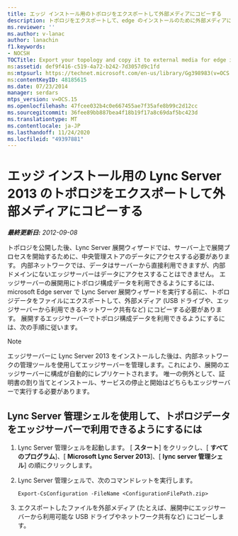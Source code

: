```yaml
---
title: エッジ インストール用のトポロジをエクスポートして外部メディアにコピーする
description: トポロジをエクスポートして、edge のインストールのために外部メディアにコピーします。
ms.reviewer: ''
ms.author: v-lanac
author: lanachin
f1.keywords:
- NOCSH
TOCTitle: Export your topology and copy it to external media for edge installation
ms:assetid: def9f416-c519-4a72-b242-7d3057d9c1fd
ms:mtpsurl: https://technet.microsoft.com/en-us/library/Gg398983(v=OCS.15)
ms:contentKeyID: 48185615
ms.date: 07/23/2014
manager: serdars
mtps_version: v=OCS.15
ms.openlocfilehash: 47fcee032b4c0e667455ae7f35afe8b99c2d12cc
ms.sourcegitcommit: 36fee89bb887bea4f18b19f17a8c69daf5bc423d
ms.translationtype: MT
ms.contentlocale: ja-JP
ms.lasthandoff: 11/24/2020
ms.locfileid: "49397881"
---
```

# <a name="export-your-lync-server-2013-topology-and-copy-it-to-external-media-for-edge-installation"></a>エッジ インストール用の Lync Server 2013 のトポロジをエクスポートして外部メディアにコピーする

<div data-xmlns="http://www.w3.org/1999/xhtml">

<div class="topic" data-xmlns="http://www.w3.org/1999/xhtml" data-msxsl="urn:schemas-microsoft-com:xslt" data-cs="https://msdn.microsoft.com/">

<div data-asp="https://msdn2.microsoft.com/asp">



</div>

<div id="mainSection">

<div id="mainBody">

<span> </span>

_**最終更新日:** 2012-09-08_

トポロジを公開した後、Lync Server 展開ウィザードでは、サーバー上で展開プロセスを開始するために、中央管理ストアのデータにアクセスする必要があります。 内部ネットワークでは、データはサーバーから直接利用できますが、内部ドメインにないエッジサーバーはデータにアクセスすることはできません。 エッジサーバーの展開用にトポロジ構成データを利用できるようにするには、microsoft Edge server で Lync Server 展開ウィザードを実行する前に、トポロジデータをファイルにエクスポートして、外部メディア (USB ドライブや、エッジサーバーから利用できるネットワーク共有など) にコピーする必要があります。 展開するエッジサーバーでトポロジ構成データを利用できるようにするには、次の手順に従います。

<div>


> [!NOTE]
> エッジサーバーに Lync Server 2013 をインストールした後は、内部ネットワークの管理ツールを使用してエッジサーバーを管理します。これにより、展開のエッジサーバーに構成が自動的にレプリケートされます。 唯一の例外として、証明書の割り当てとインストール、サービスの停止と開始はどちらもエッジサーバーで実行する必要があります。



</div>

<div>

## <a name="to-make-your-topology-data-available-on-an-edge-server-by-using-lync-server-management-shell"></a>Lync Server 管理シェルを使用して、トポロジデータをエッジサーバーで利用できるようにするには

1.  Lync Server 管理シェルを起動します。 [ **スタート**] をクリックし、[ **すべてのプログラム**]、[ **Microsoft Lync Server 2013**]、[ **lync server 管理シェル**] の順にクリックします。

2.  Lync Server 管理シェルで、次のコマンドレットを実行します。
    
        Export-CsConfiguration -FileName <ConfigurationFilePath.zip>

3.  エクスポートしたファイルを外部メディア (たとえば、展開中にエッジサーバーから利用可能な USB ドライブやネットワーク共有など) にコピーします。

</div>

</div>

<span> </span>

</div>

</div>

</div>

